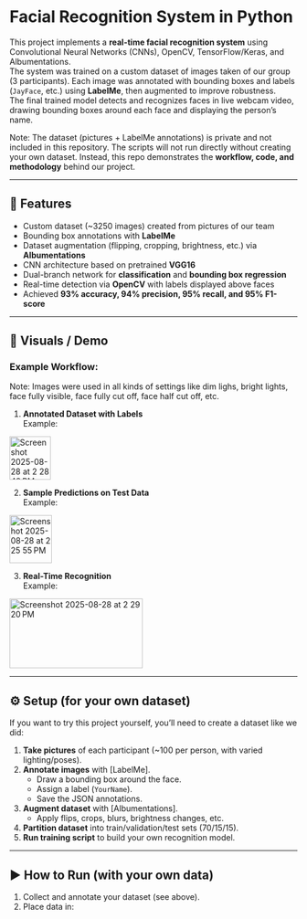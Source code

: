 # Facial Recognition System in Python

This project implements a **real-time facial recognition system** using Convolutional Neural Networks (CNNs), OpenCV, TensorFlow/Keras, and Albumentations.  
The system was trained on a custom dataset of images taken of our group (3 participants). Each image was annotated with bounding boxes and labels (`JayFace`, etc.) using **LabelMe**, then augmented to improve robustness.  
The final trained model detects and recognizes faces in live webcam video, drawing bounding boxes around each face and displaying the person’s name.

Note: The dataset (pictures + LabelMe annotations) is private and not included in this repository. The scripts will not run directly without creating your own dataset. Instead, this repo demonstrates the **workflow, code, and methodology** behind our project.

---

## 🚀 Features
- Custom dataset (~3250 images) created from pictures of our team  
- Bounding box annotations with **LabelMe**  
- Dataset augmentation (flipping, cropping, brightness, etc.) via **Albumentations**  
- CNN architecture based on pretrained **VGG16**  
- Dual-branch network for **classification** and **bounding box regression**  
- Real-time detection via **OpenCV** with labels displayed above faces  
- Achieved **93% accuracy, 94% precision, 95% recall, and 95% F1-score**

---

## 📸 Visuals / Demo
### Example Workflow:
Note: Images were used in all kinds of settings like dim lighs, bright lights, face fully visible, face fully cut off, face half cut off, etc.

1. **Annotated Dataset with Labels**  
Example:  
<img width="72" height="76" alt="Screenshot 2025-08-28 at 2 28 48 PM" src="https://github.com/user-attachments/assets/b10398ef-d04d-4736-9cd1-892ef734a11f" />

2. **Sample Predictions on Test Data**  
Example:
<img width="74" height="84" alt="Screenshot 2025-08-28 at 2 25 55 PM" src="https://github.com/user-attachments/assets/ed16011a-e33d-4ef9-b45b-9297c9dc3184" />

3. **Real-Time Recognition**  
Example:
<img width="233" height="122" alt="Screenshot 2025-08-28 at 2 29 20 PM" src="https://github.com/user-attachments/assets/341d5c7e-abd0-4f1f-85fa-ab130405ba01" />

---

## ⚙️ Setup (for your own dataset)

If you want to try this project yourself, you’ll need to create a dataset like we did:

1. **Take pictures** of each participant (~100 per person, with varied lighting/poses).
2. **Annotate images** with [LabelMe].  
   - Draw a bounding box around the face.  
   - Assign a label (`YourName`).  
   - Save the JSON annotations.  
3. **Augment dataset** with [Albumentations].  
   - Apply flips, crops, blurs, brightness changes, etc.  
4. **Partition dataset** into train/validation/test sets (70/15/15).  
5. **Run training script** to build your own recognition model.

---

## ▶️ How to Run (with your own data)

1. Collect and annotate your dataset (see above).
2. Place data in:
